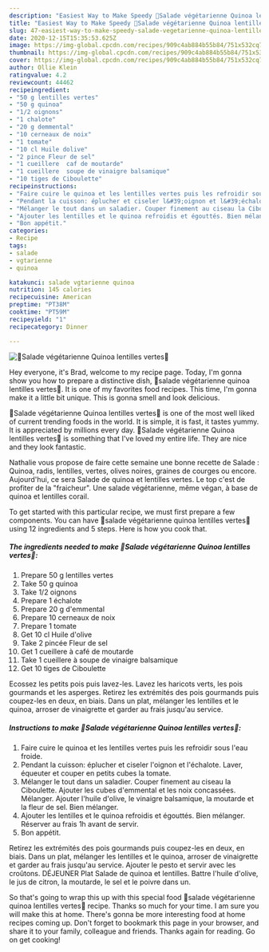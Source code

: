 ```yaml
---
description: "Easiest Way to Make Speedy 🌿Salade végétarienne Quinoa lentilles vertes🌿"
title: "Easiest Way to Make Speedy 🌿Salade végétarienne Quinoa lentilles vertes🌿"
slug: 47-easiest-way-to-make-speedy-salade-vegetarienne-quinoa-lentilles-vertes
date: 2020-12-15T15:35:53.625Z
image: https://img-global.cpcdn.com/recipes/909c4ab884b55b84/751x532cq70/🌿salade-vegetarienne-quinoa-lentilles-vertes🌿-photo-principale-de-la-recette.jpg
thumbnail: https://img-global.cpcdn.com/recipes/909c4ab884b55b84/751x532cq70/🌿salade-vegetarienne-quinoa-lentilles-vertes🌿-photo-principale-de-la-recette.jpg
cover: https://img-global.cpcdn.com/recipes/909c4ab884b55b84/751x532cq70/🌿salade-vegetarienne-quinoa-lentilles-vertes🌿-photo-principale-de-la-recette.jpg
author: Ollie Klein
ratingvalue: 4.2
reviewcount: 44462
recipeingredient:
- "50 g lentilles vertes"
- "50 g quinoa"
- "1/2 oignons"
- "1 chalote"
- "20 g demmental"
- "10 cerneaux de noix"
- "1 tomate"
- "10 cl Huile dolive"
- "2 pince Fleur de sel"
- "1 cueillere  caf de moutarde"
- "1 cueillere  soupe de vinaigre balsamique"
- "10 tiges de Ciboulette"
recipeinstructions:
- "Faire cuire le quinoa et les lentilles vertes puis les refroidir sous l&#39;eau froide."
- "Pendant la cuisson: éplucher et ciseler l&#39;oignon et l&#39;échalote. Laver, équeuter et couper en petits cubes la tomate."
- "Mélanger le tout dans un saladier. Couper finement au ciseau la Ciboulette. Ajouter les cubes d&#39;emmental et les noix concassées. Mélanger. Ajouter l&#39;huile d&#39;olive, le vinaigre balsamique, la moutarde et la fleur de sel. Bien mélanger."
- "Ajouter les lentilles et le quinoa refroidis et égouttés. Bien mélanger. Réserver au frais 1h avant de servir."
- "Bon appétit."
categories:
- Recipe
tags:
- salade
- vgtarienne
- quinoa

katakunci: salade vgtarienne quinoa 
nutrition: 145 calories
recipecuisine: American
preptime: "PT38M"
cooktime: "PT59M"
recipeyield: "1"
recipecategory: Dinner

---
```



![🌿Salade végétarienne Quinoa lentilles vertes🌿](https://img-global.cpcdn.com/recipes/909c4ab884b55b84/751x532cq70/🌿salade-vegetarienne-quinoa-lentilles-vertes🌿-photo-principale-de-la-recette.jpg)

Hey everyone, it's Brad, welcome to my recipe page. Today, I'm gonna show you how to prepare a distinctive dish, 🌿salade végétarienne quinoa lentilles vertes🌿. It is one of my favorites food recipes. This time, I'm gonna make it a little bit unique. This is gonna smell and look delicious.

🌿Salade végétarienne Quinoa lentilles vertes🌿 is one of the most well liked of current trending foods in the world. It is simple, it is fast, it tastes yummy. It is appreciated by millions every day. 🌿Salade végétarienne Quinoa lentilles vertes🌿 is something that I've loved my entire life. They are nice and they look fantastic.

Nathalie vous propose de faire cette semaine une bonne recette de Salade : Quinoa, radis, lentilles, vertes, olives noires, graines de courges ou encore. Aujourd&#39;hui, ce sera Salade de quinoa et lentilles vertes. Le top c&#39;est de profiter de la &#34;fraicheur&#34;. Une salade végétarienne, même végan, à base de quinoa et lentilles corail.


To get started with this particular recipe, we must first prepare a few components. You can have 🌿salade végétarienne quinoa lentilles vertes🌿 using 12 ingredients and 5 steps. Here is how you cook that.

<!--inarticleads1-->

##### The ingredients needed to make 🌿Salade végétarienne Quinoa lentilles vertes🌿:

1. Prepare 50 g lentilles vertes
1. Take 50 g quinoa
1. Take 1/2 oignons
1. Prepare 1 échalote
1. Prepare 20 g d&#39;emmental
1. Prepare 10 cerneaux de noix
1. Prepare 1 tomate
1. Get 10 cl Huile d&#39;olive
1. Take 2 pincée Fleur de sel
1. Get 1 cueillere à café de moutarde
1. Take 1 cueillere à soupe de vinaigre balsamique
1. Get 10 tiges de Ciboulette


Ecossez les petits pois puis lavez-les. Lavez les haricots verts, les pois gourmands et les asperges. Retirez les extrémités des pois gourmands puis coupez-les en deux, en biais. Dans un plat, mélanger les lentilles et le quinoa, arroser de vinaigrette et garder au frais jusqu&#39;au service. 

<!--inarticleads2-->

##### Instructions to make 🌿Salade végétarienne Quinoa lentilles vertes🌿:

1. Faire cuire le quinoa et les lentilles vertes puis les refroidir sous l&#39;eau froide.
1. Pendant la cuisson: éplucher et ciseler l&#39;oignon et l&#39;échalote. Laver, équeuter et couper en petits cubes la tomate.
1. Mélanger le tout dans un saladier. Couper finement au ciseau la Ciboulette. Ajouter les cubes d&#39;emmental et les noix concassées. Mélanger. Ajouter l&#39;huile d&#39;olive, le vinaigre balsamique, la moutarde et la fleur de sel. Bien mélanger.
1. Ajouter les lentilles et le quinoa refroidis et égouttés. Bien mélanger. Réserver au frais 1h avant de servir.
1. Bon appétit.


Retirez les extrémités des pois gourmands puis coupez-les en deux, en biais. Dans un plat, mélanger les lentilles et le quinoa, arroser de vinaigrette et garder au frais jusqu&#39;au service. Ajouter le pesto et servir avec les croûtons. DÉJEUNER Plat Salade de quinoa et lentilles. Battre l&#39;huile d&#39;olive, le jus de citron, la moutarde, le sel et le poivre dans un. 

So that's going to wrap this up with this special food 🌿salade végétarienne quinoa lentilles vertes🌿 recipe. Thanks so much for your time. I am sure you will make this at home. There's gonna be more interesting food at home recipes coming up. Don't forget to bookmark this page in your browser, and share it to your family, colleague and friends. Thanks again for reading. Go on get cooking!
